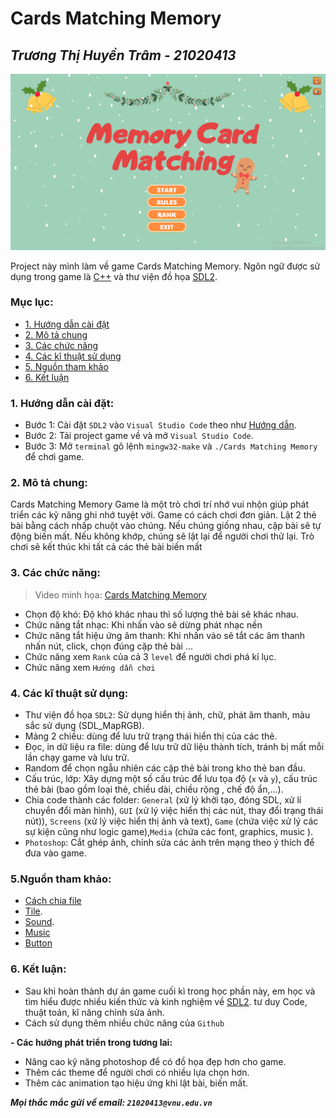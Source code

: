 # Cards Matching Memory
_Trương Thị Huyền Trâm - 21020413_
--------------------------
![](preview/startscreen.png)

Project này mình làm về game Cards Matching Memory. Ngôn ngữ được sử dụng trong game là [C++](https://vi.wikipedia.org/wiki/C%2B%2B) và thư viện đồ họa [SDL2](https://www.libsdl.org/).
### Mục lục:
- [1. Hướng dẫn cài đặt](https://github.com/Hakuryo0413/Card-Memory#1-h%C6%B0%E1%BB%9Bng-d%E1%BA%ABn-c%C3%A0i-%C4%91%E1%BA%B7t)
- [2. Mô tả chung](https://github.com/Hakuryo0413/Card-Memory#2-m%C3%B4-t%E1%BA%A3-chung)
- [3. Các chức năng](https://github.com/Hakuryo0413/Card-Memory#3-c%C3%A1c-ch%E1%BB%A9c-n%C4%83ng)
- [4. Các kĩ thuật sử dụng](https://github.com/Hakuryo0413/Card-Memory#4-c%C3%A1c-k%C4%A9-thu%E1%BA%ADt-s%E1%BB%AD-d%E1%BB%A5ng)
- [5. Nguồn tham khảo](https://github.com/Hakuryo0413/Card-Memory#5ngu%E1%BB%93n-tham-kh%E1%BA%A3o)
- [6. Kết luận](https://github.com/Hakuryo0413/Card-Memory#6-k%E1%BA%BFt-lu%E1%BA%ADn)
### 1. Hướng dẫn cài đặt:
 
- Bước 1: Cài đặt `SDL2` vào `Visual Studio Code` theo như [Hướng dẫn](https://www.youtube.com/watch?v=Zdg6aaBTctw&t=449s).
- Bước 2: Tải project game về và mở `Visual Studio Code`.
- Bước 3: Mở `terminal` gõ lệnh `mingw32-make` và `./Cards Matching Memory` để chơi game.
 
### 2. Mô tả chung:

Cards Matching Memory Game là một trò chơi trí nhớ vui nhộn giúp phát triển các kỹ năng ghi nhớ tuyệt vời. Game có cách chơi đơn giản. Lật 2 thẻ bài bằng cách nhấp chuột vào chúng. Nếu chúng giống nhau, cặp bài sẽ tự động biến mất. Nếu không khớp, chúng sẽ lật lại để người chơi thử lại. Trò chơi sẽ kết thúc khi tất cả các thẻ bài biến mất

### 3. Các chức năng:
> Video minh họa: 
> [Cards Matching Memory](https://youtu.be/jizBajwnTh8)
- Chọn độ khó: Độ khó khác nhau thì số lượng thẻ bài sẽ khác nhau. 
- Chức năng tắt nhạc: Khi nhấn vào sẽ dừng phát nhạc nền
- Chức năng tắt hiệu ứng âm thanh: Khi nhấn vào sẽ tắt các âm thanh nhấn nút, click, chọn đúng cặp thẻ bài ...
- Chức năng xem `Rank` của cả 3 `level` để người chơi phá kỉ lục.
- Chức năng xem `Hướng dẫn chơi` 
### 4. Các kĩ thuật sử dụng:
- Thư viện đồ họa `SDL2`: Sử dụng hiển thị ảnh, chữ, phát âm thanh, màu sắc sử dụng (SDL_MapRGB). 
- Mảng 2 chiều: dùng để lưu trữ trạng thái hiển thị của các thẻ.
- Đọc, in dữ liệu ra file: dùng để lưu trữ dữ liệu thành tích, tránh bị mất mỗi lần chạy game và lưu trữ.
- Random để chọn ngẫu nhiên các cặp thẻ bài trong kho thẻ ban đầu.
- Cấu trúc, lớp: Xây dựng một số cấu trúc để lưu tọa độ (`x` và `y`), cấu trúc thẻ bài (bao gồm loại thẻ, chiều dài, chiều rộng , chế độ ẩn,...).
- Chia code thành các folder: `General` (xử lý khởi tạo, đóng SDL, xử lí chuyển đổi màn hình), `GUI` (xử lý việc hiển thị các nút, thay đổi trạng thái nút)), `Screens` (xử lý việc hiển thị ảnh và text), `Game` (chứa việc xử lý các sự kiện cũng như logic game),`Media` (chứa các font, graphics, music ).
- `Photoshop`: Cắt ghép ảnh, chỉnh sửa các ảnh trên mạng theo ý thích để đưa vào game.
### 5.Nguồn tham khảo:
- [Cách chia file](https://github.com/TycheBooker/Memory-CPP)
- [Tile](https://www.canva.com/design/DAFBKUDh83Y/uGGmdZePS6EaX75g4i4_PA/view?utm_content=DAFBKUDh83Y&utm_campaign=designshare&utm_medium=link2&utm_source=sharebutton).
- [Sound](https://www.zapsplat.com/).
- [Music](https://www.fesliyanstudios.com/)
- [Button](https://wenrexa.itch.io/uimobile-free)
### 6. Kết luận:
- Sau khi hoàn thành dự án game cuối kì trong học phần này, em học và tìm hiểu được nhiều kiến thức và kinh nghiệm về [SDL2](https://lazyfoo.net/tutorials/SDL/).
tư duy Code, thuật toán, kĩ năng chỉnh sửa ảnh.
- Cách sử dụng thêm nhiều chức năng của `Github`
 


**- Các hướng phát triển trong tương lai:**
 
- Nâng cao kỹ năng photoshop để có đồ họa đẹp hơn cho game.
- Thêm các theme để người chơi có nhiều lựa chọn hơn. 
- Thêm các animation tạo hiệu ứng khi lật bài, biến mất.

***Mọi thắc mắc gửi về email: `21020413@vnu.edu.vn`***
